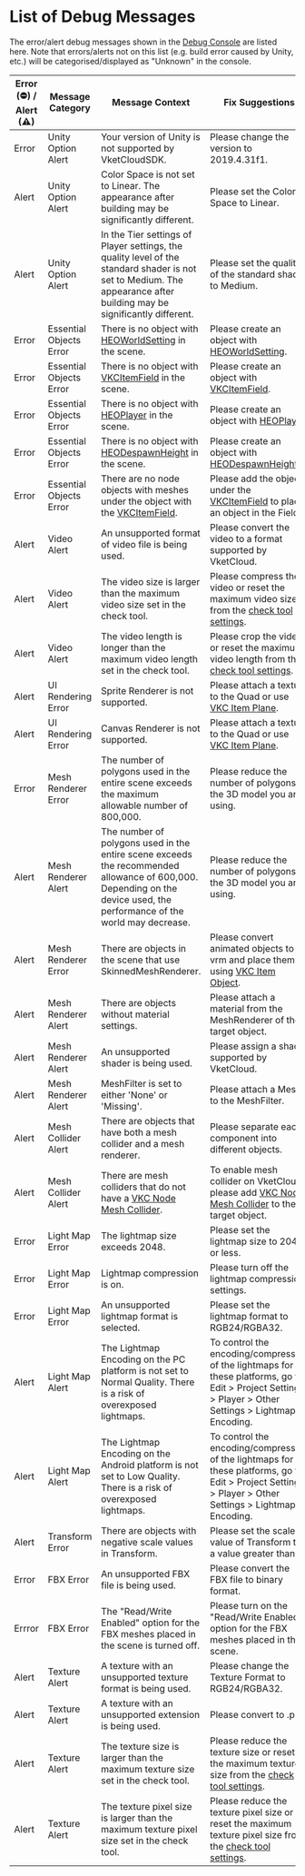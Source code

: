 # List of Debug Messages

The error/alert debug messages shown in the [Debug Console](debugconsole.md) are listed here.
Note that errors/alerts not on this list (e.g. build error caused by Unity, etc.) will be categorised/displayed as "Unknown" in the console.

|Error (⛔) / Alert (⚠)|Message Category|Message Context|Fix Suggestions|Related Links|
|-----|-----|-----|-----|-----|
|Error|Unity Option Alert|Your version of Unity is not supported by VketCloudSDK.|Please change the version to 2019.4.31f1.|[Download Archive](https://unity.com/releases/editor/archive#download-archive-2019){target=_blank} |
|Alert|Unity Option Alert|Color Space is not set to Linear. The appearance after building may be significantly different.|Please set the Color Space to Linear.| [Unity Pre-prep](../AboutVketCloudSDK/OperatingEnvironment.md) |
|Alert|Unity Option Alert|In the Tier settings of Player settings, the quality level of the standard shader is not set to Medium. The appearance after building may be significantly different.|Please set the quality of the standard shader to Medium.|[Graphics - Unity Documentation](https://docs.unity3d.com/ja/2019.4/Manual/class-GraphicsSettings.html){target=_blank}|
|Error|Essential Objects Error|There is no object with [HEOWorldSetting](../VKCComponents/HEOWorldSetting.md) in the scene.|Please create an object with [HEOWorldSetting](../VKCComponents/HEOWorldSetting.md).|[Essential objects](../FirstStep/WorldBasicComponents.md) |
|Error|Essential Objects Error|There is no object with [VKCItemField](../VKCComponents/VKCItemField.md) in the scene.|Please create an object with [VKCItemField](../VKCComponents/VKCItemField.md).|[Essential objects](../FirstStep/WorldBasicComponents.md) |
|Error|Essential Objects Error|There is no object with [HEOPlayer](../VKCComponents/HEOPlayer.md) in the scene.|Please create an object with [HEOPlayer](../VKCComponents/HEOPlayer.md).|[Essential objects](../FirstStep/WorldBasicComponents.md) |
|Error|Essential Objects Error|There is no object with [HEODespawnHeight](../VKCComponents/HEODespawnHeight.md) in the scene.|Please create an object with [HEODespawnHeight](../VKCComponents/HEODespawnHeight.md).|[Essential objects](../FirstStep/WorldBasicComponents.md) |
|Error|Essential Objects Error|There are no node objects with meshes under the object with the [VKCItemField](../VKCComponents/VKCItemField.md).|Please add the object under the [VKCItemField](../VKCComponents/VKCItemField.md) to place an object in the Field.||
|Alert|Video Alert|An unsupported format of video file is being used.|Please convert the video to a format supported by VketCloud.||
|Alert|Video Alert|The video size is larger than the maximum video size set in the check tool.|Please compress the video or reset the maximum video size from the [check tool settings](debugconsole.md).||
|Alert|Video Alert|The video length is longer than the maximum video length set in the check tool.|Please crop the video or reset the maximum video length from the [check tool settings](debugconsole.md).||
|Alert|UI Rendering Error|Sprite Renderer is not supported.|Please attach a texture to the Quad or use [VKC Item Plane](../VKCComponents/VKCItemPlane.md).|
|Alert|UI Rendering Error|Canvas Renderer is not supported.|Please attach a texture to the Quad or use [VKC Item Plane](../VKCComponents/VKCItemPlane.md).|
|Error|Mesh Renderer Error|The number of polygons used in the entire scene exceeds the maximum allowable number of 800,000.|Please reduce the number of polygons in the 3D model you are using.|[Compressing mesh data - Unity Documentation](https://docs.unity3d.com/2021.3/Documentation/Manual/mesh-compression.html){target=_blank}|
|Alert|Mesh Renderer Alert|The number of polygons used in the entire scene exceeds the recommended allowance of 600,000. Depending on the device used, the performance of the world may decrease.|Please reduce the number of polygons in the 3D model you are using.|[Compressing mesh data - Unity Manual](https://docs.unity3d.com/2021.3/Documentation/Manual/mesh-compression.html){target=_blank}|
|Alert|Mesh Renderer Error|There are objects in the scene that use SkinnedMeshRenderer.|Please convert animated objects to vrm and place them using [VKC Item Object](../VKCComponents/VKCItemObject.md).||
|Alert|Mesh Renderer Alert|There are objects without material settings.|Please attach a material from the MeshRenderer of the target object.||
|Alert|Mesh Renderer Alert|An unsupported shader is being used.|Please assign a shader supported by VketCloud.||
|Alert|Mesh Renderer Alert|MeshFilter is set to either 'None' or 'Missing'.|Please attach a Mesh to the MeshFilter.||
|Alert|Mesh Collider Alert|There are objects that have both a mesh collider and a mesh renderer.|Please separate each component into different objects.||
|Alert|Mesh Collider Alert|There are mesh colliders that do not have a [VKC Node Mesh Collider](../VKCComponents/VKCNodeMeshCollider.md).|To enable mesh collider on VketCloud, please add [VKC Node Mesh Collider](../VKCComponents/VKCNodeMeshCollider.md) to the target object.||
|Error|Light Map Error|The lightmap size exceeds 2048.|Please set the lightmap size to 2048 or less.||
|Error|Light Map Error|Lightmap compression is on.|Please turn off the lightmap compression settings.||
|Error|Light Map Error|An unsupported lightmap format is selected.|Please set the lightmap format to RGB24/RGBA32.||
|Alert|Light Map Alert|The Lightmap Encoding on the PC platform is not set to Normal Quality. There is a risk of overexposed lightmaps.|To control the encoding/compression of the lightmaps for these platforms, go to Edit > Project Settings > Player > Other Settings > Lightmap Encoding.|[Lightmaps: Technical information - Unity Documentation](https://docs.unity3d.com/2019.4/Documentation/Manual/Lightmaps-TechnicalInformation.html){target=_blank} |
|Alert|Light Map Alert|The Lightmap Encoding on the Android platform is not set to Low Quality. There is a risk of overexposed lightmaps.|To control the encoding/compression of the lightmaps for these platforms, go to Edit > Project Settings > Player > Other Settings > Lightmap Encoding.|[Lightmaps: Technical information - Unity Documentation](https://docs.unity3d.com/2019.4/Documentation/Manual/Lightmaps-TechnicalInformation.html){target=_blank} |
|Alert|Transform Error|There are objects with negative scale values in Transform.|Please set the scale value of Transform to a value greater than 0.||
|Error|FBX Error|An unsupported FBX file is being used.|Please convert the FBX file to binary format.|
|Errror|FBX Error|The "Read/Write Enabled" option for the FBX meshes placed in the scene is turned off.|Please turn on the "Read/Write Enabled" option for the FBX meshes placed in the scene.||
|Alert|Texture Alert|A texture with an unsupported texture format is being used.|Please change the Texture Format to RGB24/RGBA32.||
|Alert|Texture Alert|A texture with an unsupported extension is being used.|Please convert to .png.||
|Alert|Texture Alert|The texture size is larger than the maximum texture size set in the check tool.|Please reduce the texture size or reset the maximum texture size from the [check tool settings](debugconsole.md).||
|Alert|Texture Alert|The texture pixel size is larger than the maximum texture pixel size set in the check tool.|Please reduce the texture pixel size or reset the maximum texture pixel size from the [check tool settings](debugconsole.md).|| 
